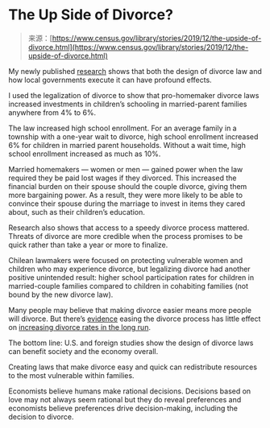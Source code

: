 <!--yml
category: 未分类
date: 2024-05-27 14:46:20
-->

# The Up Side of Divorce?

> 来源：[https://www.census.gov/library/stories/2019/12/the-upside-of-divorce.html](https://www.census.gov/library/stories/2019/12/the-upside-of-divorce.html)

My newly published [research](https://doi.org/10.1016/j.jdeveco.2019.102405) shows that both the design of divorce law and how local governments execute it can have profound effects.

I used the legalization of divorce to show that pro-homemaker divorce laws increased investments in children’s schooling in married-parent families anywhere from 4% to 6%.

The law increased high school enrollment. For an average family in a township with a one-year wait to divorce, high school enrollment increased 6% for children in married parent households. Without a wait time, high school enrollment increased as much as 10%.

Married homemakers — women or men — gained power when the law required they be paid lost wages if they divorced. This increased the financial burden on their spouse should the couple divorce, giving them more bargaining power. As a result, they were more likely to be able to convince their spouse during the marriage to invest in items they cared about, such as their children’s education.

Research also shows that access to a speedy divorce process mattered. Threats of divorce are more credible when the process promises to be quick rather than take a year or more to finalize.

Chilean lawmakers were focused on protecting vulnerable women and children who may experience divorce, but legalizing divorce had another positive unintended result: higher school participation rates for children in married-couple families compared to children in cohabiting families (not bound by the new divorce law).

Many people may believe that making divorce easier means more people will divorce. But there’s [evidence](https://www.jstor.org/stable/116853) easing the divorce process has little effect on [increasing divorce rates in the long run](https://www.aeaweb.org/articles?id=10.1257/aer.96.5.1802).

The bottom line: U.S. and foreign studies show the design of divorce laws can benefit society and the economy overall.

Creating laws that make divorce easy and quick can redistribute resources to the most vulnerable within families.

Economists believe humans make rational decisions. Decisions based on love may not always seem rational but they do reveal preferences and economists believe preferences drive decision-making, including the decision to divorce.